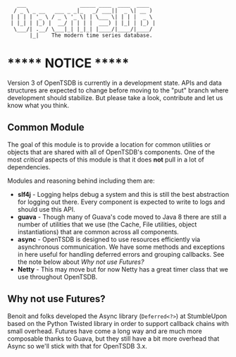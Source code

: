        ___                 _____ ____  ____  ____
      / _ \ _ __   ___ _ _|_   _/ ___||  _ \| __ )
     | | | | '_ \ / _ \ '_ \| | \___ \| | | |  _ \
     | |_| | |_) |  __/ | | | |  ___) | |_| | |_) |
      \___/| .__/ \___|_| |_|_| |____/|____/|____/
           |_|    The modern time series database.

# ***** NOTICE *****
Version 3 of OpenTSDB is currently in a development state. APIs and data
structures are expected to change before moving to the "put" branch where
development should stabilize. But please take a look, contribute and let
us know what you think.

## Common Module

The goal of this module is to provide a location for common utilities or objects that are shared with all of OpenTSDB's components. One of the most *critical* aspects of this module is that it does **not** pull in a lot of dependencies. 

Modules and reasoning behind including them are:

* **slf4j** - Logging helps debug a system and this is still the best abstraction for logging out there. Every component is expected to write to logs and should use this API.
* **guava** - Though many of Guava's code moved to Java 8 there are still a number of utilities that we use (the Cache, File utilities, object instantiations) that are common across all components.
* **async** - OpenTSDB is designed to use resources efficiently via asynchronous communication. We have some methods and exceptions in here useful for handling deferred errors and grouping callbacks. See the note below about *Why not use Futures?*
* **Netty** - This may move but for now Netty has a great timer class that we use throughout OpenTSDB.

## Why not use Futures?

Benoit and folks developed the Async library (``Deferred<?>``) at StumbleUpon based on the Python Twisted library in order to support callback chains with small overhead. Futures have come a long way and are much more composable thanks to Guava, but they still have a bit more overhead that Async so we'll stick with that for OpenTSDB 3.x. 